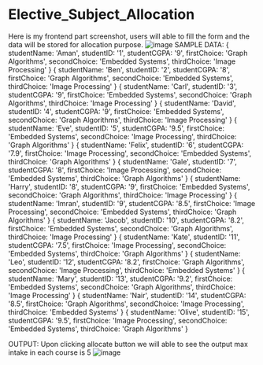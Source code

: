 # Elective_Subject_Allocation
Here is my frontend part screenshot, users will able to fill the form and the data will be stored for allocation purpose.
![image](https://github.com/Vardhan-Kumar19/Elective_Subject_Allocation/assets/75898038/a60bd881-c373-41dc-ab5b-bce07d26a6f1)
SAMPLE DATA:
{
  studentName: 'Aman',
  studentID: '1',
  studentCGPA: '9',
  firstChoice: 'Graph Algorithms',
  secondChoice: 'Embedded Systems',
  thirdChoice: 'Image Processing'
}
{
  studentName: 'Ben',
  studentID: '2',
  studentCGPA: '8',
  firstChoice: 'Graph Algorithms',
  secondChoice: 'Embedded Systems',
  thirdChoice: 'Image Processing'
}
{
  studentName: 'Carl',
  studentID: '3',
  studentCGPA: '9',
  firstChoice: 'Embedded Systems',
  secondChoice: 'Graph Algorithms',
  thirdChoice: 'Image Processing'
}
{
  studentName: 'David',
  studentID: '4',
  studentCGPA: '9',
  firstChoice: 'Embedded Systems',
  secondChoice: 'Graph Algorithms',
  thirdChoice: 'Image Processing'
}
{
  studentName: 'Eve',
  studentID: '5',
  studentCGPA: '9.5',
  firstChoice: 'Embedded Systems',
  secondChoice: 'Image Processing',
  thirdChoice: 'Graph Algorithms'
}
{
  studentName: 'Felix',
  studentID: '6',
  studentCGPA: '7.9',
  firstChoice: 'Image Processing',
  secondChoice: 'Embedded Systems',
  thirdChoice: 'Graph Algorithms'
}
{
  studentName: 'Gale',
  studentID: '7',
  studentCGPA: '8',
  firstChoice: 'Image Processing',
  secondChoice: 'Embedded Systems',
  thirdChoice: 'Graph Algorithms'
}
{
  studentName: 'Harry',
  studentID: '8',
  studentCGPA: '9',
  firstChoice: 'Embedded Systems',
  secondChoice: 'Graph Algorithms',
  thirdChoice: 'Image Processing'
}
{
  studentName: 'Imran',
  studentID: '9',
  studentCGPA: '8.5',
  firstChoice: 'Image Processing',
  secondChoice: 'Embedded Systems',
  thirdChoice: 'Graph Algorithms'
}
{
  studentName: 'Jacob',
  studentID: '10',
  studentCGPA: '8.2',
  firstChoice: 'Embedded Systems',
  secondChoice: 'Graph Algorithms',
  thirdChoice: 'Image Processing'
}
{
  studentName: 'Kate',
  studentID: '11',
  studentCGPA: '7.5',
  firstChoice: 'Image Processing',
  secondChoice: 'Embedded Systems',
  thirdChoice: 'Graph Algorithms'
}
{
  studentName: 'Leo',
  studentID: '12',
  studentCGPA: '8.2',
  firstChoice: 'Graph Algorithms',
  secondChoice: 'Image Processing',
  thirdChoice: 'Embedded Systems'
}
{
  studentName: 'Mary',
  studentID: '13',
  studentCGPA: '9.2',
  firstChoice: 'Embedded Systems',
  secondChoice: 'Graph Algorithms',
  thirdChoice: 'Image Processing'
}
{
  studentName: 'Nair',
  studentID: '14',
  studentCGPA: '8.5',
  firstChoice: 'Graph Algorithms',
  secondChoice: 'Image Processing',
  thirdChoice: 'Embedded Systems'
}
{
  studentName: 'Olive',
  studentID: '15',
  studentCGPA: '9.5',
  firstChoice: 'Image Processing',
  secondChoice: 'Embedded Systems',
  thirdChoice: 'Graph Algorithms'
}

OUTPUT: Upon clicking allocate button we will able to see the output 
max intake in each course is 5
![image](https://github.com/Vardhan-Kumar19/Elective_Subject_Allocation/assets/75898038/d168676d-09ab-4cc3-b82c-390c8cc250a3)

